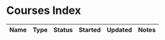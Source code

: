 # Courses Index

| Name | Type | Status | Started | Updated | Notes |
| --- | --- | --- | --- | --- | --- |
